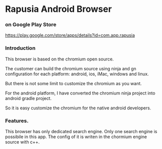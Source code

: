 # Rapusia Android Browser

### on Google Play Store

https://play.google.com/store/apps/details?id=com.app.rapusia

### Introduction

This browser is based on the chromium open source.

The customer can build the chromium source using ninja and gn configuration for each platform: android, ios, iMac, windows and linux.

But there is not some limit to customize the chromium as you want.

For the android platform, I have converted the chromium ninja project into android gradle project.

So it is easy customize the chromium for the native android developers.

### Features.

This browser has only dedicated search engine.
Only one search engine is possibile in this app.
The config of it is writen in the chormium engine source with c++.

